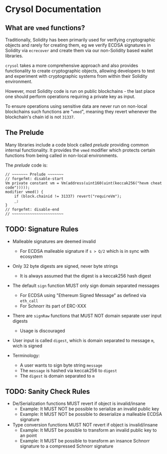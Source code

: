 # Crysol Documentation

## What are `vmed` functions?

Traditionally, Solidity has been primarily used for verifying cryptographic objects and rarely for creating them, eg we
verify ECDSA signatures in Solidity via `ecrecover` and create them via our non-Solidity based wallet libraries.

`crysol` takes a more comprehensive approach and also provides functionality to create cryptographic objects, allowing developers to test and experiment with cryptographic systems from within their Solidity environment.

However, most Solidity code is run on public blockchains - the last place one should perform operations requiring a private key as input.

To ensure operations using sensitive data are never run on non-local blockchains such functions are "`vmed`", meaning they revert whenever the blockchain's chain id is not `31337`.


## The Prelude

Many libraries include a code block called _prelude_ providing common internal functionality.
It provides the `vmed` modifier which protects certain functions from being called in non-local environments.

The _prelude_ code is:

```solidity
// ~~~~~~~ Prelude ~~~~~~~
// forgefmt: disable-start
Vm private constant vm = Vm(address(uint160(uint(keccak256("hevm cheat code")))));
modifier vmed() {
    if (block.chainid != 31337) revert("requireVm");
    _;
}
// forgefmt: disable-end
// ~~~~~~~~~~~~~~~~~~~~~~~
```

## TODO: Signature Rules

- Malleable signatures are deemed invalid
    - For ECDSA malleable signature if `s > Q/2` which is in sync with ecosystem
- Only 32 byte digests are signed, never byte strings
    - It is always assumed that the digest is a keccak256 hash digest
- The default `sign` function MUST only sign domain separated messages
    - For ECDSA using "Ethereum Signed Message" as defined via `eth_call`
    - For Schnorr its part of ERC-XXX
- There are `signRaw` functions that MUST NOT domain separate user input digests
    - Usage is discouraged
- User input is called `digest`, which is domain separated to message `m`, wich is signed

- Terminology:
    - A user wants to sign byte string `message`
    - The `message` is hashed via keccak256 to `digest`
    - The `digest` is domain separated to `m`

## TODO: Sanity Check Rules

- De/Serialization functions MUST revert if object is invalid/insane
    - Example: It MUST NOT be possible to serialize an invalid public key
    - Example: It MUST NOT be possible to deserialize a malleable ECDSA signature
- Type conversion functions MUST NOT revert if object is invalid/insane
    - Example: It MUST be possible to transform an invalid public key to an point
    - Example: It MUST be possible to transform an insance Schnorr signature to a compressed Schnorr signature
